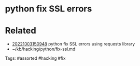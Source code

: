 # python fix SSL errors

# Related
- [20221003150948](/zet/20221003150948/README.md) python fix SSL errors using requests library
- ~/kb/hacking/python/fix-ssl.md

Tags:
    #assorted #hacking #fix
